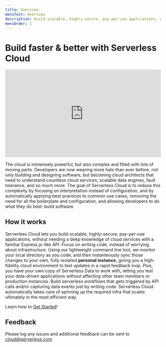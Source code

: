 ```yaml
---
title: Overview
menuText: Overview
description: Build scalable, highly-secure, pay-per-use applications, without needing a deep knowledge of cloud services.
menuOrder: 1
---
```


# Build faster & better with Serverless Cloud

<div class="video"><iframe width="560" height="315" src="https://www.youtube.com/embed/GtLnCy4oVPk" title="YouTube video player" frameborder="0" allow="accelerometer; autoplay; clipboard-write; encrypted-media; gyroscope; picture-in-picture" allowfullscreen></iframe></div>

The cloud is immensely powerful, but also complex and filled with lots of moving parts. Developers are now wearing more hats than ever before, not only building and designing software, but becoming cloud architects that need to understand countless cloud services, scalable data engines, fault tolerance, and so much more. The goal of Serverless Cloud is to reduce this complexity by focusing on interpretation instead of configuration, and by automatically applying best practices to common use cases, removing the need for all the boilerplate and configuration, and allowing developers to do what they do best: build software.

## How it works

Serverless Cloud lets you build scalable, highly-secure, pay-per-use applications, without needing a deep knowledge of cloud services with a familiar Express.js-like API. Focus on writing code, instead of worrying about infrastructure. Using our lightweight command line tool, we monitor your local directory as you code, and then instanteously sync those changes to your own, fully-isolated **personal instance**, giving you a high-fidelity cloud environment to test updates in a rapid feedback loop. Plus, you have your own copy of Serverless Data to work with, letting you test your data-driven applications without affecting other team members or production instances. Build serverless workflows that gets triggered by API calls and/or capturing data events just by writing code. Serverless Cloud automatically takes care of spinning up the required infra that scales ultimately in the most efficient way.

Learn how to [Get Started](/cloud/docs/getting-started)!

<style>
	.video {
  position: relative;
  width: 100%;
  padding-bottom: 56.25%;
  height: 0;
}

.video iframe{
  position: absolute;
  top:0;
  left: 0;
  width: 100%;
  height: 100%;
}
</style>

## Feedback

Please log any issues and additional feedback can be sent to [cloud@serverless.com](mailto:cloud@serverless.com).